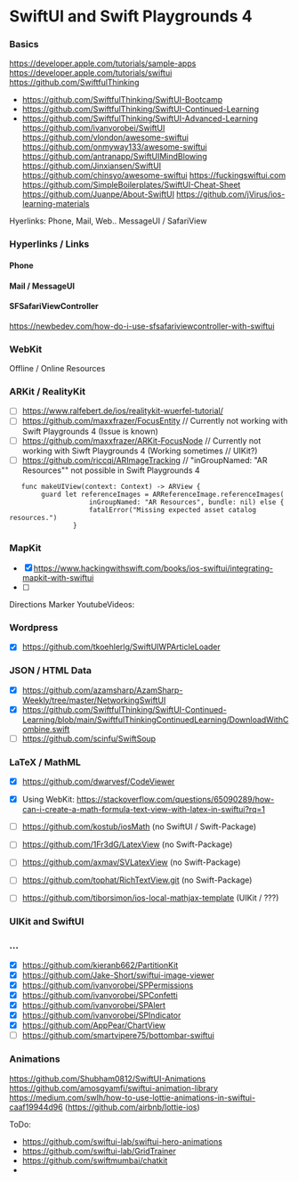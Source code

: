 # SwiftUI and Swift Playgrounds 4

### Basics
https://developer.apple.com/tutorials/sample-apps
https://developer.apple.com/tutorials/swiftui
https://github.com/SwiftfulThinking
- https://github.com/SwiftfulThinking/SwiftUI-Bootcamp
- https://github.com/SwiftfulThinking/SwiftUI-Continued-Learning
- https://github.com/SwiftfulThinking/SwiftUI-Advanced-Learning
https://github.com/ivanvorobei/SwiftUI
https://github.com/vlondon/awesome-swiftui
https://github.com/onmyway133/awesome-swiftui
https://github.com/antranapp/SwiftUIMindBlowing
https://github.com/Jinxiansen/SwiftUI
https://github.com/chinsyo/awesome-swiftui
https://fuckingswiftui.com
https://github.com/SimpleBoilerplates/SwiftUI-Cheat-Sheet
https://github.com/Juanpe/About-SwiftUI
https://github.com/jVirus/ios-learning-materials










Hyerlinks: Phone, Mail, Web.. MessageUI / SafariView

### Hyperlinks / Links

#### Phone

#### Mail / MessageUI

#### SFSafariViewController
https://newbedev.com/how-do-i-use-sfsafariviewcontroller-with-swiftui

### WebKit
Offline / Online Resources


### ARKit / RealityKit
- [ ] https://www.ralfebert.de/ios/realitykit-wuerfel-tutorial/
- [ ] https://github.com/maxxfrazer/FocusEntity // Currently not working with Swift Playgrounds 4 (Issue is known)
- [ ] https://github.com/maxxfrazer/ARKit-FocusNode // Currently not working with Siwft Playgrounds 4 (Working sometimes // UIKit?)
- [ ] https://github.com/riccqi/ARImageTracking // "inGroupNamed: "AR Resources"" not possible in Swift Playgrounds 4
```
   func makeUIView(context: Context) -> ARView {
        guard let referenceImages = ARReferenceImage.referenceImages(
                    inGroupNamed: "AR Resources", bundle: nil) else {
                    fatalError("Missing expected asset catalog resources.")
                }
```

### MapKit
- [x] https://www.hackingwithswift.com/books/ios-swiftui/integrating-mapkit-with-swiftui
- [ ] 

Directions
Marker
YoutubeVideos:

### Wordpress
- [x] https://github.com/tkoehlerlg/SwiftUIWPArticleLoader

### JSON / HTML Data
- [x] https://github.com/azamsharp/AzamSharp-Weekly/tree/master/NetworkingSwiftUI
- [x] https://github.com/SwiftfulThinking/SwiftUI-Continued-Learning/blob/main/SwiftfulThinkingContinuedLearning/DownloadWithCombine.swift
- [ ] https://github.com/scinfu/SwiftSoup

### LaTeX / MathML
- [x] https://github.com/dwarvesf/CodeViewer
- [x] Using WebKit: https://stackoverflow.com/questions/65090289/how-can-i-create-a-math-formula-text-view-with-latex-in-swiftui?rq=1 
- [ ] https://github.com/kostub/iosMath (no SwiftUI / Swift-Package)
- [ ] https://github.com/1Fr3dG/LatexView (no Swift-Package)
- [ ] https://github.com/axmav/SVLatexView (no Swift-Package)
- [ ] https://github.com/tophat/RichTextView.git (no Swift-Package)
- [ ] https://github.com/tiborsimon/ios-local-mathjax-template (UIKit / ???)


### UIKit and SwiftUI


### ...
- [x] https://github.com/kieranb662/PartitionKit
- [x] https://github.com/Jake-Short/swiftui-image-viewer
- [x] https://github.com/ivanvorobei/SPPermissions
- [x] https://github.com/ivanvorobei/SPConfetti
- [x] https://github.com/ivanvorobei/SPAlert
- [x] https://github.com/ivanvorobei/SPIndicator
- [x] https://github.com/AppPear/ChartView
- [ ] https://github.com/smartvipere75/bottombar-swiftui

### Animations
https://github.com/Shubham0812/SwiftUI-Animations
https://github.com/amosgyamfi/swiftui-animation-library
https://medium.com/swlh/how-to-use-lottie-animations-in-swiftui-caaf19944d96 (https://github.com/airbnb/lottie-ios)


ToDo:
- https://github.com/swiftui-lab/swiftui-hero-animations
- https://github.com/swiftui-lab/GridTrainer
- https://github.com/swiftmumbai/chatkit
- 
